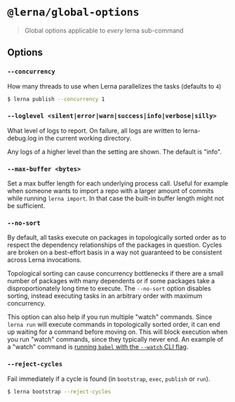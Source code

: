 # `@lerna/global-options`

> Global options applicable to _every_ lerna sub-command

## Options

### `--concurrency`

How many threads to use when Lerna parallelizes the tasks (defaults to `4`)

```sh
$ lerna publish --concurrency 1
```

### `--loglevel <silent|error|warn|success|info|verbose|silly>`

What level of logs to report. On failure, all logs are written to lerna-debug.log in the current working directory.

Any logs of a higher level than the setting are shown. The default is "info".

### `--max-buffer <bytes>`

Set a max buffer length for each underlying process call. Useful for example
when someone wants to import a repo with a larger amount of commits while
running `lerna import`. In that case the built-in buffer length might not
be sufficient.

### `--no-sort`

By default, all tasks execute on packages in topologically sorted order as to respect the dependency relationships of the packages in question. Cycles are broken on a best-effort basis in a way not guaranteed to be consistent across Lerna invocations.

Topological sorting can cause concurrency bottlenecks if there are a small number of packages with many dependents or if some packages take a disproportionately long time to execute. The `--no-sort` option disables sorting, instead executing tasks in an arbitrary order with maximum concurrency.

This option can also help if you run multiple "watch" commands. Since `lerna run` will execute commands in topologically sorted order, it can end up waiting for a command before moving on. This will block execution when you run "watch" commands, since they typically never end. An example of a "watch" command is [running `babel` with the `--watch` CLI flag](https://babeljs.io/docs/usage/cli/#babel-compile-files).

### `--reject-cycles`

Fail immediately if a cycle is found (in `bootstrap`, `exec`, `publish` or `run`).

```sh
$ lerna bootstrap --reject-cycles
```
